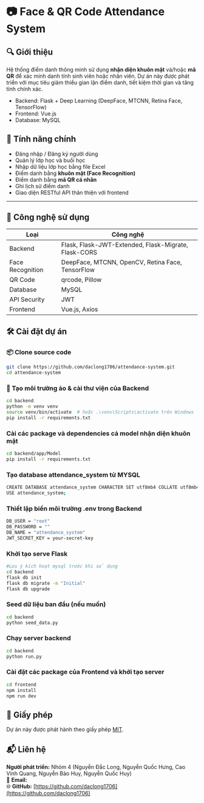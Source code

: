 # 📷 Face & QR Code Attendance System

## 🔍 Giới thiệu

Hệ thống điểm danh thông minh sử dụng **nhận diện khuôn mặt** và/hoặc **mã QR** để xác minh danh tính sinh viên hoặc nhân viên. Dự án này được phát triển với mục tiêu giảm thiểu gian lận điểm danh, tiết kiệm thời gian và tăng tính chính xác.

- Backend: Flask + Deep Learning (DeepFace, MTCNN, Retina Face, TensorFlow)
- Frontend: Vue.js
- Database: MySQL

## 🎯 Tính năng chính

- Đăng nhập / Đăng ký người dùng
- Quản lý lớp học và buổi học
- Nhập dữ liệu lớp học bằng file Excel
- Điểm danh bằng **khuôn mặt (Face Recognition)**
- Điểm danh bằng **mã QR cá nhân**
- Ghi lịch sử điểm danh
- Giao diện RESTful API thân thiện với frontend

---

## 🧰 Công nghệ sử dụng

| Loại             | Công nghệ                                            |
| ---------------- | ---------------------------------------------------- |
| Backend          | Flask, Flask-JWT-Extended, Flask-Migrate, Flask-CORS |
| Face Recognition | DeepFace, MTCNN, OpenCV, Retina Face, TensorFlow     |
| QR Code          | qrcode, Pillow                                       |
| Database         | MySQL                                                |
| API Security     | JWT                                                  |
| Frontend         | Vue.js, Axios                                        |

## 🛠️ Cài đặt dự án

### 📦 Clone source code

```bash
git clone https://github.com/daclong1706/attendance-system.git
cd attendance-system
```

### 🐍 Tạo môi trường ảo & cài thư viện của Backend

```bash
cd backend
python -m venv venv
source venv/bin/activate  # hoặc .\venv\Scripts\activate trên Windows
pip install -r requirements.txt
```

### Cài các package và dependencies cả model nhận diện khuôn mặt

```bash
cd backend/app/Model
pip install -r requirements.txt
```

### Tạo database attendance_system từ MYSQL

```bash
CREATE DATABASE attendance_system CHARACTER SET utf8mb4 COLLATE utf8mb4_unicode_ci;
USE attendance_system;
```

### Thiết lập biến môi trường .env trong Backend

```bash
DB_USER = "root"
DB_PASSWORD = ""
DB_NAME = "attendance_system"
JWT_SECRET_KEY = your-secret-key
```

### Khởi tạo serve Flask

```bash
#Lưu ý kích hoạt mysql trước khi sử dụng
cd backend
flask db init
flask db migrate -m "Initial"
flask db upgrade
```

### Seed dữ liệu ban đầu (nếu muốn)

```bash
cd backend
python seed_data.py
```

### Chạy server backend

```bash
cd backend
python run.py
```

### Cài đặt các package của Frontend và khởi tạo server

```bash
cd frontend
npm install
npm run dev
```

## 📄 Giấy phép

Dự án này được phát hành theo giấy phép [MIT](./LICENSE).

## 📬 Liên hệ

**Người phát triển:** Nhóm 4 (Nguyễn Đắc Long, Nguyễn Quốc Hưng, Cao Vinh Quang, Nguyễn Bảo Huy, Nguyễn Quốc Huy)  
📧 **Email:**  
🌐 **GitHub:** [https://github.com/daclong1706](https://github.com/daclong1706)

<!-- ## Frontend

npm install
npm run dev

## Backend

pip install -r requirements.txt

flask db init
flask db migrate -m "Initial"
flask db upgrade


## Hướng dẫn chạy code
### B1: Cài đặt các thư viện cần thiết
 pip install -r requirements.txt
### B2: Thực hiện chạy code file register_user.py để tạo ra học sinh mới. Với mội học sinh mới cần cung cấp 5 tấm hình. Các tấm hình này sẽ được chuyển sang file numpy và bị xóa đi.
### B3: Thực hiện chạy file mark_attendance.py để điểm danh. Người điểm danh sẽ chụp 1 tấm ảnh và code sẽ so sánh độ tương đồng với các embedding đang có trong database. Nếu điểm danh thành công thông tin của học sinh sẽ được lưu vào file attendance.csv	 -->

```

```
